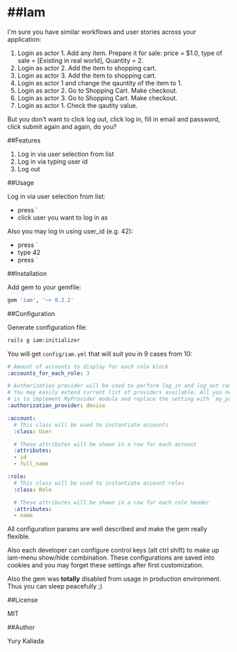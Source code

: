 ##Iam
===

I'm sure you have similar workflows and user stories across your application:

1. Login as actor 1. Add any item. Prepare it for sale: price = $1.0, type of sale = [Existing in real world], Quantity = 2.
2. Login as actor 2. Add the item to shopping cart.
3. Login as actor 3. Add the item to shopping cart.
4. Login as actor 1 and change the qauntity of the item to 1.
5. Login as actor 2. Go to Shopping Cart. Make checkout.
6. Login as actor 3. Go to Shopping Cart. Make checkout.
7. Login as actor 1. Check the qautity value.

But you don't want to click log out, click log in, fill in email and password, click submit again and again, do you?

##Features

1. Log in via user selection from list
2. Log in via typing user id
3. Log out

##Usage

Log in via user selection from list:

* press `
* click user you want to log in as

Also you may log in using user_id (e.g. 42):

* press `
* type 42
* press `

##Installation

Add gem to your gemfile:

```ruby
gem 'iam', '~> 0.2.2'
```
##Configuration

Generate configuration file:

```bash
rails g iam:initializer
```

You will get `config/iam.yml` that will suit you in 9 cases from 10:

```yml
# Amount of accounts to display for each role block
:accounts_for_each_role: 3

# Authorization provider will be used to perform log_in and log_out routines.
# You may easily extend current list of providers available. All you need
# is to implement MyProvider module and replace the setting with `my_provider` value
:authorization_provider: devise

:account:
  # This class will be used to instantiate accounts
  :class: User

  # These attributes will be shown in a row for each account
  :attributes:
  - id
  - full_name

:role:
  # This class will be used to instantiate account roles
  :class: Role

  # These attributes will be shown in a row for each role header
  :attributes:
  - name
```

All configuration params are well described and make the gem really flexible.

Also each developer can configure control keys (alt ctrl shift) to make up iam-menu show/hide combination.
These configurations are saved into cookies and you may forget these settings after first customization.

Also the gem was __totally__ disabled from usage in production environment. Thus you can sleep peaсefully ;)

##License

MIT

##Author

Yury Kaliada
